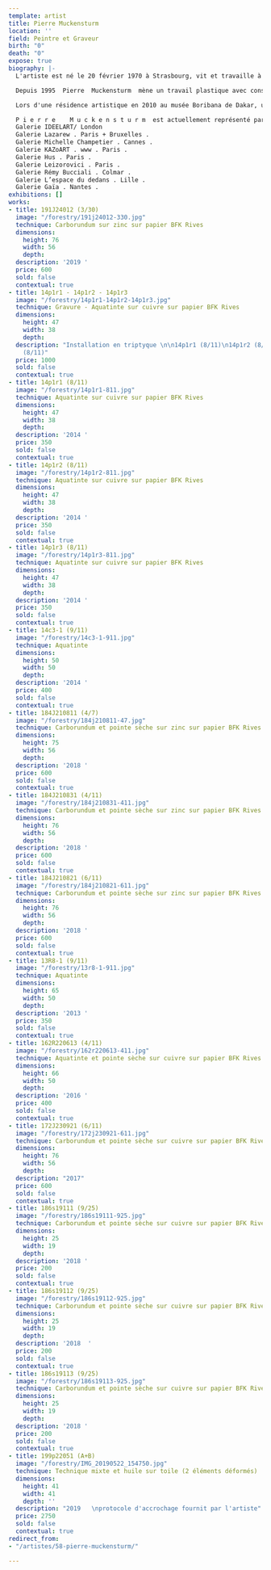 ```yaml
---
template: artist
title: Pierre Muckensturm
location: ''
field: Peintre et Graveur
birth: "0"
death: "0"
expose: true
biography: |-
  L'artiste est né le 20 février 1970 à Strasbourg, vit et travaille à Colmar. En 1994, lors de sa formation à l'Institut Universitaire de Formation des Maîtres à Colmar, il a pour professeur Jean Jérome, enseignant à la faculté d'arts plastiques de Strasbourg avec lequel il se lie d'amitié et qui lui transmet sa passion de la peinture. Il participe entre 1997 et 2001 à des ateliers d'art plastiques et aura de ce fait l'occasion de faire découvrir ses premiers travaux lors d'expositions collectives au Centre Rhénan d'Art Contemporain à Altkirch (France). Depuis lors il mène une carrière artistique parallèlement à sa profession d'enseignant spécialisé.

  Depuis 1995  Pierre  Muckensturm  mène un travail plastique avec constance, distant de tout effet de mode, dans lequel apparaît la volonté de réfléchir le tableau comme une clé de compréhension du rapport que nous pouvons avoir à notre propre temporalité. Le processus fondateur du travail de Pierre Muckensturm trouve son origine dans une visite de la chapelle de Ronchamp, œuvre maîtresse de l’architecte Charles Edouard Jeanneret. Là, il comprend qu’une justesse peut être puisée dans un subtil dialogue entre massivité et élévation. Dès lors, l'artiste décide d’adopter un langage formel simple : le tableau se construira à partir de deux pôles : un tracé massif s’allégeant par sa juxtaposition à des vides. Cette simplicité formelle sera associée à une matérialité très dépouillée, qui inscrira l’oeuvre dans un temps indicible. L'artiste a franchi un pas important dans ses recherches par une pratique assidue de la gravure notamment au sein des ateliers Rémy Bucciali. Elle participe à une évolution de sa peinture : son oeuvre gravée s’applique, par des déploiements de lignes contenues qui peuvent se faire formes, à fixer sa perception temporelle ressentie lors d’une résidence sur le continent africain. Pierre Muckensturm veille depuis toujours à ce que ses oeuvres tant gravées que peintes soient, comme ont pu l’être en leur temps les peintures japonaises, des «objets tranquilles», des formes silencieuses. Il appuie ses recherches sur la certitude que, comme a pu l’affirmer Julius Bissier : « le calme est plus grand que la tempête».

  Lors d'une résidence artistique en 2010 au musée Boribana de Dakar, un inconnu rapport à la temporalité d'une infinie souplesse s'impose à lui en Afrique. A partir de cette expérience, parallèlement à son œuvre peinte, il développe un important travail de gravure, en collaboration avec le taille-doucier Rémy Bucciali, qui vise la fixation d'une ligne/forme d'une souplesse, courbure et d'un déploiement qui puissent le plus justement exprimer sa nouvelle préhension temporelle.

  P i e r r e    M u c k e n s t u r m  est actuellement représenté par :
  Galerie IDEELART/ London
  Galerie Lazarew . Paris + Bruxelles .
  Galerie Michelle Champetier . Cannes .
  Galerie KAZoART . www . Paris .
  Galerie Hus . Paris .
  Galerie Leizorovici . Paris .
  Galerie Rémy Bucciali . Colmar .
  Galerie L’espace du dedans . Lille .
  Galerie Gaïa . Nantes .
exhibitions: []
works:
- title: 191J24012 (3/30)
  image: "/forestry/191j24012-330.jpg"
  technique: Carborundum sur zinc sur papier BFK Rives
  dimensions:
    height: 76
    width: 56
    depth: 
  description: '2019 '
  price: 600
  sold: false
  contextual: true
- title: 14p1r1 - 14p1r2 - 14p1r3
  image: "/forestry/14p1r1-14p1r2-14p1r3.jpg"
  technique: Gravure - Aquatinte sur cuivre sur papier BFK Rives
  dimensions:
    height: 47
    width: 38
    depth: 
  description: "Installation en triptyque \n\n14p1r1 (8/11)\n14p1r2 (8/11)\n14p1r3
    (8/11)"
  price: 1000
  sold: false
  contextual: true
- title: 14p1r1 (8/11)
  image: "/forestry/14p1r1-811.jpg"
  technique: Aquatinte sur cuivre sur papier BFK Rives
  dimensions:
    height: 47
    width: 38
    depth: 
  description: '2014 '
  price: 350
  sold: false
  contextual: true
- title: 14p1r2 (8/11)
  image: "/forestry/14p1r2-811.jpg"
  technique: Aquatinte sur cuivre sur papier BFK Rives
  dimensions:
    height: 47
    width: 38
    depth: 
  description: '2014 '
  price: 350
  sold: false
  contextual: true
- title: 14p1r3 (8/11)
  image: "/forestry/14p1r3-811.jpg"
  technique: Aquatinte sur cuivre sur papier BFK Rives
  dimensions:
    height: 47
    width: 38
    depth: 
  description: '2014 '
  price: 350
  sold: false
  contextual: true
- title: 14c3-1 (9/11)
  image: "/forestry/14c3-1-911.jpg"
  technique: Aquatinte
  dimensions:
    height: 50
    width: 50
    depth: 
  description: '2014 '
  price: 400
  sold: false
  contextual: true
- title: 184J210811 (4/7)
  image: "/forestry/184j210811-47.jpg"
  technique: Carborundum et pointe sèche sur zinc sur papier BFK Rives
  dimensions:
    height: 75
    width: 56
    depth: 
  description: '2018 '
  price: 600
  sold: false
  contextual: true
- title: 184J210831 (4/11)
  image: "/forestry/184j210831-411.jpg"
  technique: Carborundum et pointe sèche sur zinc sur papier BFK Rives
  dimensions:
    height: 76
    width: 56
    depth: 
  description: '2018 '
  price: 600
  sold: false
  contextual: true
- title: 184J210821 (6/11)
  image: "/forestry/184j210821-611.jpg"
  technique: Carborundum et pointe sèche sur zinc sur papier BFK Rives
  dimensions:
    height: 76
    width: 56
    depth: 
  description: '2018 '
  price: 600
  sold: false
  contextual: true
- title: 13R8-1 (9/11)
  image: "/forestry/13r8-1-911.jpg"
  technique: Aquatinte
  dimensions:
    height: 65
    width: 50
    depth: 
  description: '2013 '
  price: 350
  sold: false
  contextual: true
- title: 162R220613 (4/11)
  image: "/forestry/162r220613-411.jpg"
  technique: Aquatinte et pointe sèche sur cuivre sur papier BFK Rives
  dimensions:
    height: 66
    width: 50
    depth: 
  description: '2016 '
  price: 400
  sold: false
  contextual: true
- title: 172J230921 (6/11)
  image: "/forestry/172j230921-611.jpg"
  technique: Carborundum et pointe sèche sur cuivre sur papier BFK Rives
  dimensions:
    height: 76
    width: 56
    depth: 
  description: "2017"
  price: 600
  sold: false
  contextual: true
- title: 186s19111 (9/25)
  image: "/forestry/186s19111-925.jpg"
  technique: Carborundum et pointe sèche sur cuivre sur papier BFK Rives
  dimensions:
    height: 25
    width: 19
    depth: 
  description: '2018 '
  price: 200
  sold: false
  contextual: true
- title: 186s19112 (9/25)
  image: "/forestry/186s19112-925.jpg"
  technique: Carborundum et pointe sèche sur cuivre sur papier BFK Rives
  dimensions:
    height: 25
    width: 19
    depth: 
  description: '2018  '
  price: 200
  sold: false
  contextual: true
- title: 186s19113 (9/25)
  image: "/forestry/186s19113-925.jpg"
  technique: Carborundum et pointe sèche sur cuivre sur papier BFK Rives
  dimensions:
    height: 25
    width: 19
    depth: 
  description: '2018 '
  price: 200
  sold: false
  contextual: true
- title: 199p22051 (A+B)
  image: "/forestry/IMG_20190522_154750.jpg"
  technique: Technique mixte et huile sur toile (2 éléments déformés)
  dimensions:
    height: 41
    width: 41
    depth: ''
  description: "2019   \nprotocole d'accrochage fournit par l'artiste"
  price: 2750
  sold: false
  contextual: true
redirect_from:
- "/artistes/58-pierre-muckensturm/"

---
```

